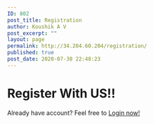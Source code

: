 ```yaml
---
ID: 802
post_title: Registration
author: Koushik A V
post_excerpt: ""
layout: page
permalink: http://34.204.60.204/registration/
published: true
post_date: 2020-07-30 22:48:23
---
```

<h1>Register With US!!</h1>		
		Already have account? Feel free to  <a href="http://18.204.15.73/login/">Login now!</a>